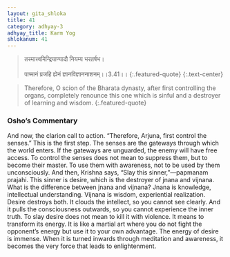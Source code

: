 ```yaml
---
layout: gita_shloka
title: 41
category: adhyay-3
adhyay_title: Karm Yog
shlokanum: 41
---
```


> तस्मात्त्वमिन्द्रियाण्यादौ नियम्य भरतर्षभ।<br><br>पाप्मानं प्रजहि ह्येनं ज्ञानविज्ञाननाशनम्।।3.41।।
{:.featured-quote} 
{:.text-center}

> Therefore, O scion of the Bharata dynasty, after first controlling the organs, completely renounce this one which is sinful and a destroyer of learning and wisdom.
{:.featured-quote}

### Osho’s Commentary
And now, the clarion call to action. “Therefore, Arjuna, first control the senses.”
This is the first step. The senses are the gateways through which the world enters. If the gateways are unguarded, the enemy will have free access. To control the senses does not mean to suppress them, but to become their master. To use them with awareness, not to be used by them unconsciously.
And then, Krishna says, “Slay this sinner,”—papmanam prajahi. This sinner is desire, which is the destroyer of jnana and vijnana.
What is the difference between jnana and vijnana? Jnana is knowledge, intellectual understanding. Vijnana is wisdom, experiential realization. Desire destroys both. It clouds the intellect, so you cannot see clearly. And it pulls the consciousness outwards, so you cannot experience the inner truth.
To slay desire does not mean to kill it with violence. It means to transform its energy. It is like a martial art where you do not fight the opponent’s energy but use it to your own advantage. The energy of desire is immense. When it is turned inwards through meditation and awareness, it becomes the very force that leads to enlightenment.
